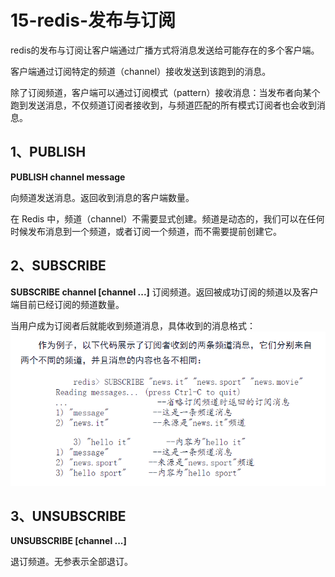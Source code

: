 # 15-redis-发布与订阅
redis的发布与订阅让客户端通过广播方式将消息发送给可能存在的多个客户端。

客户端通过订阅特定的频道（channel）接收发送到该跑到的消息。

除了订阅频道，客户端可以通过订阅模式（pattern）接收消息：当发布者向某个跑到发送消息，不仅频道订阅者接收到，与频道匹配的所有模式订阅者也会收到消息。

## 1、PUBLISH
**PUBLISH channel message**

向频道发送消息。返回收到消息的客户端数量。

在 Redis 中，频道（channel）不需要显式创建。频道是动态的，我们可以在任何时候发布消息到一个频道，或者订阅一个频道，而不需要提前创建它。

## 2、SUBSCRIBE 
**SUBSCRIBE channel [channel ...]**
订阅频道。返回被成功订阅的频道以及客户端目前已经订阅的频道数量。

当用户成为订阅者后就能收到频道消息，具体收到的消息格式：
![2024-10-12-08-16-35.png](./images/2024-10-12-08-16-35.png)


## 3、UNSUBSCRIBE 
**UNSUBSCRIBE [channel ...]**

退订频道。无参表示全部退订。